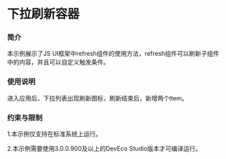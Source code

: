 # 下拉刷新容器<a name="ZH-CN_TOPIC_0000001129815618"></a>

### 简介<a name="section104mcpsimp"></a>

本示例展示了JS UI框架中refresh组件的使用方法，refresh组件可以刷新子组件中的内容，并且可以自定义触发条件。

### 使用说明<a name="section107mcpsimp"></a>

进入应用后，下拉列表出现刷新图标，刷新结束后，新增两个ltem。

### 约束与限制<a name="section110mcpsimp"></a>

1.本示例仅支持在标准系统上运行。

2.本示例需要使用3.0.0.900及以上的DevEco Studio版本才可编译运行。

